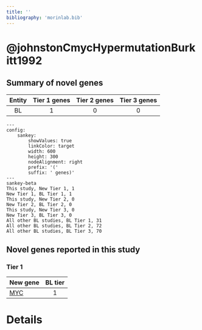 ```yaml
---
title: ''
bibliography: 'morinlab.bib'
---
```


# @johnstonCmycHypermutationBurkitt1992
## Summary of novel genes

|Entity| Tier 1 genes| Tier 2 genes|Tier 3 genes|
|:-:|:-:|:-:|:-:|
|BL|1|0|0|
```mermaid
---
config:
    sankey:
        showValues: true
        linkColor: target
        width: 600
        height: 300
        nodeAlignment: right
        prefix: '('
        suffix: ' genes)'
---
sankey-beta
This study, New Tier 1, 1
New Tier 1, BL Tier 1, 1
This study, New Tier 2, 0
New Tier 2, BL Tier 2, 0
This study, New Tier 3, 0
New Tier 3, BL Tier 3, 0
All other BL studies, BL Tier 1, 31
All other BL studies, BL Tier 2, 72
All other BL studies, BL Tier 3, 70
```

## Novel genes reported in this study

### Tier 1
|New gene|BL tier|
|:-|:-:|
|[MYC](../MYC)|1 |


# Details

